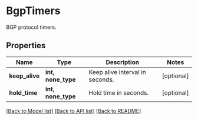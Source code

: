 # BgpTimers

BGP protocol timers.

## Properties
Name | Type | Description | Notes
------------ | ------------- | ------------- | -------------
**keep_alive** | **int, none_type** | Keep alive interval in seconds. | [optional] 
**hold_time** | **int, none_type** | Hold time in seconds. | [optional] 

[[Back to Model list]](../README.md#documentation-for-models) [[Back to API list]](../README.md#documentation-for-api-endpoints) [[Back to README]](../README.md)


